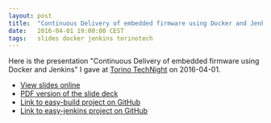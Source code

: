 ```yaml
---
layout: post
title:  "Continuous Delivery of embedded firmware using Docker and Jenkins"
date:   2016-04-01 19:00:00 CEST
tags:   slides docker jenkins torinotech
---
```

<!-- markdown-link-check-disable -->

Here is the presentation "Continuous Delivery of embedded firmware using Docker and Jenkins" I gave at [Torino TechNight](https://www.eventbrite.com/e/biglietti-torinotech-technight-01apr2016-incontro-su-tecnologie-open-source-21425767046) on 2016-04-01.

* [View slides online](https://slides.com/gianpaolomacario/easybuild-torinotech-2016-04-01)
* [PDF version of the slide deck](/images/easybuild-torinotech-2016-04-01.pdf)
* [Link to easy-build project on GitHub](https://github.com/gmacario/easy-build)
* [Link to easy-jenkins project on GitHub](https://github.com/gmacario/easy-jenkins)

<!-- markdown-link-check-enable -->
<!-- EOF -->

